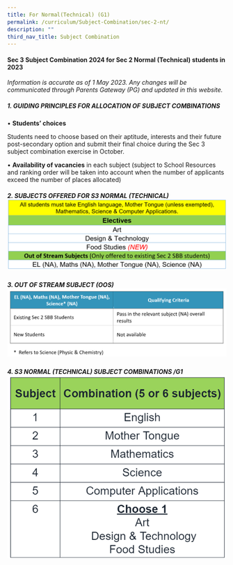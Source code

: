 ```yaml
---
title: For Normal(Technical) (G1)
permalink: /curriculum/Subject-Combination/sec-2-nt/
description: ""
third_nav_title: Subject Combination
---
```

#### Sec 3 Subject Combination 2024 for Sec 2 Normal (Technical) students in 2023

_Information is accurate as of 1 May 2023. Any changes will be communicated through Parents Gateway (PG) and updated in this website._

##### 1\. GUIDING PRINCIPLES FOR ALLOCATION OF SUBJECT COMBINATIONS
  

• **Students’ choices** 

Students need to choose based on their aptitude, interests and their future post-secondary option and submit their final choice during the Sec 3 subject combination exercise in October.

• **Availability of vacancies** in each subject (subject to School Resources and ranking order will be taken into account when the number of applicants exceed the number of places allocated) 


##### 2\. SUBJECTS OFFERED FOR S3 NORMAL (TECHNICAL)![](/images/s3%20nt%20subjects%202023v2.png)

##### 3\. OUT OF STREAM SUBJECT (OOS)![OOS for NT](/images/OOS%20for%20NT.png)

##### 4\. S3 NORMAL (TECHNICAL) SUBJECT COMBINATIONS /G1![](/images/s3%20g1%20subject%20combi.png)
